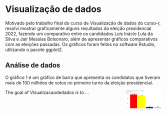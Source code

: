 
# Visualização de dados

<!-- badges: start -->
Motivado pelo trabalho final do curso de Visualização de dados do curso-r, resolvi mostrar graficamente alguns resultados da eleição presidencial 2022, fazendo um comparativo entre os candidados Luís Inácio Lula da Silva e Jair Messias Bolsonaro, além de apresentar gráficos comparativos com as eleições passadas. Os gráficos foram feitos no software Rstudio, utilizando o pacote ggplot2.

## Análise de dados

O gráfico 1 é um gráfico de barra que apresenta os candidatos que tiveram mais de 100 milhões de votos no primeiro turno da eleição presidencial. 

<img src="Votos_candidatos.png" align="right" width = "120px"/>

<!-- badges: end -->

The goal of Visualizacaodedados is to ...

